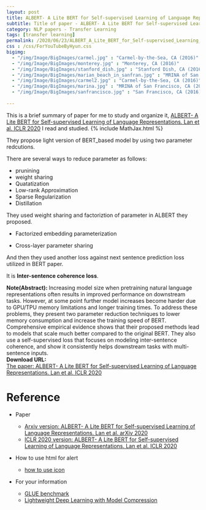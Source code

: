```yaml
---
layout: post
title: ALBERT- A Lite BERT for Self-supervised Learning of Language Representations
subtitle: Title of paper - ALBERT- A Lite BERT for Self-supervised Learning of Language Representations
category: NLP papers - Transfer Learning
tags: [transfer learning]
permalink: /2020/06/23/ALBERT_A_Lite_BERT_for_Self-supervised_Learning_of_Language_Representations/
css : /css/ForYouTubeByHyun.css
bigimg: 
  - "/img/Image/BigImages/carmel.jpg" : "Carmel-by-the-Sea, CA (2016)"
  - "/img/Image/BigImages/monterey.jpg" : "Monterey, CA (2016)"
  - "/img/Image/BigImages/stanford_dish.jpg" : "Stanford Dish, CA (2016)"
  - "/img/Image/BigImages/marian_beach_in_sanfran.jpg" : "MRINA of San Francisco, CA (2016)"
  - "/img/Image/BigImages/carmel2.jpg" : "Carmel-by-the-Sea, CA (2016)"
  - "/img/Image/BigImages/marina.jpg" : "MRINA of San Francisco, CA (2016)"
  - "/img/Image/BigImages/sanfrancisco.jpg" : "San Francisco, CA (2016)"
  
---
```


This is a brief summary of paper for me to study and organize it, [ALBERT- A Lite BERT for Self-supervised Learning of Language Representations. Lan et al. ICLR 2020](https://openreview.net/forum?id=H1eA7AEtvS) I read and studied. 
{% include MathJax.html %}

They propose light version of BERT_based model by using two parameter redcutions.

There are several ways to reduce parameter as follows:

- prunining 
- weight sharing 
- Quatatization 
- Low-rank Approximation 
- Sparse Regularization 
- Distillation 

They used weight sharing and factoriztion of parameter in ALBERT they proposed.

- Factorized embedding parameterization

- Cross-layer parameter sharing

And then they used another loss against next sentence prediction loss utilized in BERT paper. 

It is **Inter-sentence coherence loss**.


<div class="alert alert-info" role="alert"><i class="fa fa-info-circle"></i> <b>Note(Abstract): </b>
Increasing model size when pretraining natural language representations often results in improved performance on downstream tasks. However, at some point further model increases become harder due to GPU/TPU memory limitations and longer training times. To address these problems, they present two parameter reduction techniques to lower memory consumption and increase the training speed of BERT. Comprehensive empirical evidence shows that their proposed methods lead to models that scale much better compared to the original BERT. They also use a self-supervised loss that focuses on modeling inter-sentence coherence, and show it consistently helps downstream tasks with multi-sentence inputs.
</div>
    
<div class="alert alert-success" role="alert"><i class="fa fa-paperclip fa-lg"></i> <b>Download URL: </b><br>
  <a href="https://openreview.net/forum?id=H1eA7AEtvS">The paper: ALBERT- A Lite BERT for Self-supervised Learning of Language Representations. Lan et al. ICLR 2020</a>
</div>

# Reference 

- Paper 
  - [Arxiv version: ALBERT- A Lite BERT for Self-supervised Learning of Language Representations. Lan et al. arXiv 2020](https://arxiv.org/abs/1909.11942)
  - [ICLR 2020 version: ALBERT- A Lite BERT for Self-supervised Learning of Language Representations. Lan et al. ICLR 2020](https://openreview.net/forum?id=H1eA7AEtvS)
  
- How to use html for alert
  - [how to use icon](http://idratherbewriting.com/documentation-theme-jekyll/mydoc_icons.html)
    
- For your information
  - [GLUE benchmark](https://gluebenchmark.com/)
  - [Lightweight Deep Learning with Model Compression](https://datalab.snu.ac.kr/~ukang/talks/19-BigComp19-tutorial/DeepModelCompression-2.pdf)
  
































